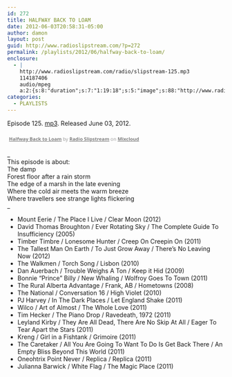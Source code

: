 ```yaml
---
id: 272
title: HALFWAY BACK TO LOAM
date: 2012-06-03T20:58:31-05:00
author: damon
layout: post
guid: http://www.radioslipstream.com/?p=272
permalink: /playlists/2012/06/halfway-back-to-loam/
enclosure:
  - |
    http://www.radioslipstream.com/radio/slipstream-125.mp3
    114187406
    audio/mpeg
    a:2:{s:8:"duration";s:7:"1:19:18";s:5:"image";s:88:"http://www.radioslipstream.com/wp/wp-content/plugins/podpress/images/vpreview_center.png";}
categories:
  - PLAYLISTS
---
```

Episode 125. [mp3](/radio/slipstream-125.mp3). Released June 03, 2012.



<div style="clear: both; height: 3px; width: auto;">
</div>

<p style="display: block; font-size: 11px; font-family: 'Open Sans', Helvetica, Arial, sans-serif; margin: 0px; padding: 3px 4px; color: rgb(153, 153, 153); width: auto;">
  <a href="http://www.mixcloud.com/radioslipstream/halfway-back-to-loam/?utm_source=widget&amp;utm_medium=web&amp;utm_campaign=base_links&amp;utm_term=resource_link" target="_blank" style="color:#808080; font-weight:bold;">Halfway Back to Loam</a><span> by </span><a href="http://www.mixcloud.com/radioslipstream/?utm_source=widget&amp;utm_medium=web&amp;utm_campaign=base_links&amp;utm_term=profile_link" target="_blank" style="color:#808080; font-weight:bold;">Radio Slipstream</a><span> on </span><a href="http://www.mixcloud.com/?utm_source=widget&utm_medium=web&utm_campaign=base_links&utm_term=homepage_link" target="_blank" style="color:#808080; font-weight:bold;"> Mixcloud</a>
</p>

<div style="clear: both; height: 3px; width: auto;">
</div>

_  
This episode is about:  
The damp  
Forest floor after a rain storm  
The edge of a marsh in the late evening  
Where the cold air meets the warm breeze  
Where travellers see strange lights flickering  
_ 

  * Mount Eerie / The Place I Live / Clear Moon (2012)
  * David Thomas Broughton / Ever Rotating Sky / The Complete Guide To Insufficiency (2005)
  * Timber Timbre / Lonesome Hunter / Creep On Creepin On (2011)
  * The Tallest Man On Earth / To Just Grow Away / There’s No Leaving Now (2012)
  * The Walkmen / Torch Song / Lisbon (2010)
  * Dan Auerbach / Trouble Weighs A Ton / Keep it Hid (2009)
  * Bonnie &#8220;Prince&#8221; Billy / New Whaling / Wolfroy Goes To Town (2011)
  * The Rural Alberta Advantage / Frank, AB / Hometowns (2008)
  * The National / Conversation 16 / High Violet (2010)
  * PJ Harvey / In The Dark Places / Let England Shake (2011)
  * Wilco / Art of Almost / The Whole Love (2011)
  * Tim Hecker / The Piano Drop / Ravedeath, 1972 (2011)
  * Leyland Kirby / They Are All Dead, There Are No Skip At All / Eager To Tear Apart the Stars (2011)
  * Kreng / Girl in a Fishtank / Grimoire (2011)
  * The Caretaker / All You Are Going To Want To Do Is Get Back There / An Empty Bliss Beyond This World (2011)
  * Oneohtrix Point Never / Replica / Replica (2011)
  * Julianna Barwick / White Flag / The Magic Place (2011)